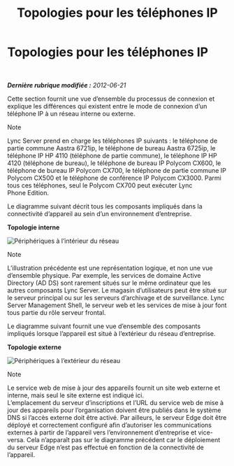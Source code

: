 ﻿---
title: Topologies pour les téléphones IP
TOCTitle: Topologies pour les téléphones IP
ms:assetid: 26ebffcf-43ff-4e70-847d-0fbc90e94e57
ms:mtpsurl: https://technet.microsoft.com/fr-fr/library/Gg425740(v=OCS.15)
ms:contentKeyID: 49296630
ms.date: 05/20/2016
mtps_version: v=OCS.15
ms.translationtype: HT
---

# Topologies pour les téléphones IP

 

_**Dernière rubrique modifiée :** 2012-06-21_

Cette section fournit une vue d’ensemble du processus de connexion et explique les différences qui existent entre le mode de connexion d’un téléphone IP à un réseau interne ou externe.

> [!note]  
> Lync Server prend en charge les téléphones IP suivants : le téléphone de partie commune Aastra 6721ip, le téléphone de bureau Aastra 6725ip, le téléphone IP HP 4110 (téléphone de partie commune), le téléphone IP HP 4120 (téléphone de bureau), le téléphone de bureau IP Polycom CX600, le téléphone de bureau IP Polycom CX700, le téléphone de partie commune IP Polycom CX500 et le téléphone de conférence IP Polycom CX3000. Parmi tous ces téléphones, seul le Polycom CX700 peut exécuter Lync Phone Edition.

Le diagramme suivant décrit tous les composants impliqués dans la connectivité d’appareil au sein d’un environnement d’entreprise.

**Topologie interne**

![Périphériques à l’intérieur du réseau](images/Gg425740.3d88893e-df57-46e3-855a-a1d24589030a(OCS.15).jpg "Périphériques à l’intérieur du réseau")

> [!note]  
> L’illustration précédente est une représentation logique, et non une vue d’ensemble physique. Par exemple, les services de domaine Active Directory (AD DS) sont rarement situés sur le même ordinateur que les autres composants Lync Server. Le magasin d’utilisateurs peut être situé sur le serveur principal ou sur les serveurs d’archivage et de surveillance. Lync Server Management Shell, le serveur web et les services de mise à jour font tous partie du rôle serveur frontal.

Le diagramme suivant fournit une vue d’ensemble des composants impliqués lorsque l’appareil est situé à l’extérieur du réseau d’entreprise.

**Topologie externe**

![Périphériques à l’extérieur du réseau](images/Gg425740.8ce6bb8e-b89c-4c4e-ac6d-41ac6c68f6f3(OCS.15).jpg "Périphériques à l’extérieur du réseau")

> [!note]  
> Le service web de mise à jour des appareils fournit un site web externe et interne, mais seul le site externe est indiqué ici.<br />
L’emplacement du serveur d’inscriptions et l’URL du service web de mise à jour des appareils pour l’organisation doivent être publiés dans le système DNS si l’accès externe doit être activé. Par ailleurs, le serveur Edge doit être déployé et correctement configuré afin d’autoriser les communications externes à partir de l’appareil vers l’environnement d’entreprise et vice-versa. Cela n’apparaît pas sur le diagramme précédent car le déploiement du serveur Edge n’est pas effectué en fonction de la connectivité de l’appareil.
